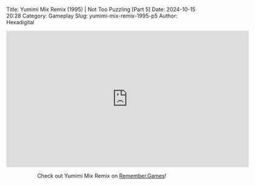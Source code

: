 Title: Yumimi Mix Remix (1995) | Not Too Puzzling [Part 5]
Date: 2024-10-15 20:28
Category: Gameplay
Slug: yumimi-mix-remix-1995-p5
Author: Hexadigital

<center><iframe src="https://www.youtube.com/embed/TkzT6g03ybY?feature=oembed" allow="accelerometer; autoplay; encrypted-media; gyroscope; picture-in-picture" width="640" height="360" frameborder="0"></iframe>

Check out Yumimi Mix Remix on [Remember.Games](https://remember.games/game/8427/yumimi-mix-remix/)!</center>